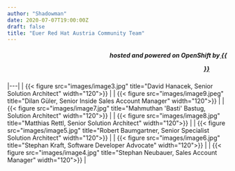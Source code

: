 ```yaml
---
author: "Shadowman"
date: 2020-07-07T19:00:00Z
draft: false
title: "Euer Red Hat Austria Community Team"
---
```

 
<div style="text-align:right;">
<h5> hosted and powered on OpenShift by<a href="https://marketplace.cancom.at/en-US/home"> {{<figure src="images/CANCOM_Logo_Rot_sRGB.svg" width="100">}}</a> </h5>
</div>
 
|---| 
| {{< figure src="images/image3.jpg" title="David Hanacek, Senior Solution Architect" width="120">}} |
| {{< figure src="images/image9.jpeg" title="Dilan Güler, Senior Inside Sales Account Manager" width="120">}} |
| {{< figure src="images/image7.jpg" title="Mahmuthan 'Basti' Bastug, Solution Architect" width="120">}} |
| {{< figure src="images/image8.jpg" title="Matthias Rettl, Senior Solution Architect" width="120">}} |
| {{< figure src="images/image5.jpg" title="Robert Baumgartner, Senior Specialist Solution Architect" width="120">}} |
| {{< figure src="images/image6.jpg" title="Stephan Kraft, Software Developer Advocate" width="120">}} |
| {{< figure src="images/image4.jpg" title="Stephan Neubauer, Sales Account Manager" width="120">}} |
